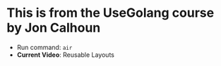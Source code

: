 # This is from the UseGolang course by Jon Calhoun

- Run command: `air`
- **Current Video**: Reusable Layouts
